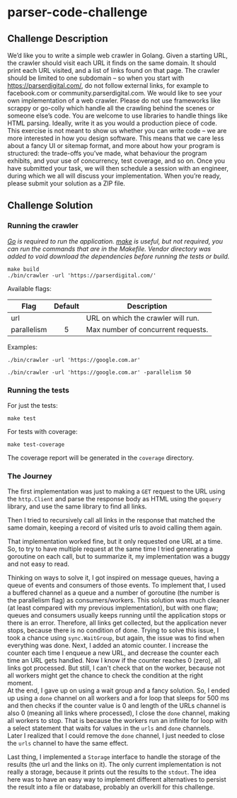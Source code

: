 # parser-code-challenge

## Challenge Description

We’d like you to write a simple web crawler in Golang.
Given a starting URL, the crawler should visit each URL it finds on the same domain. It should
print each URL visited, and a list of links found on that page. The crawler should be limited to
one subdomain – so when you start with https://parserdigital.com/, do not follow external
links, for example to facebook.com or community.parserdigital.com.
We would like to see your own implementation of a web crawler. Please do not use frameworks
like scrappy or go-colly which handle all the crawling behind the scenes or someone else’s
code. You are welcome to use libraries to handle things like HTML parsing.
Ideally, write it as you would a production piece of code. This exercise is not meant to show us
whether you can write code – we are more interested in how you design software. This means
that we care less about a fancy UI or sitemap format, and more about how your program is
structured: the trade-offs you’ve made, what behaviour the program exhibits, and your use of
concurrency, test coverage, and so on.
Once you have submitted your task, we will then schedule a session with an engineer, during
which we all will discuss your implementation.
When you’re ready, please submit your solution as a ZIP file.

## Challenge Solution

### Running the crawler

_[Go](https://go.dev/) is required to run the application.
[make](https://man7.org/linux/man-pages/man1/make.1.html) is useful, but not required, you can run the commands that are in the Makefile.
Vendor directory was added to void download the dependencies before running the tests or build._

```shell
make build
./bin/crawler -url 'https://parserdigital.com/'
```

Available flags:

| Flag        | Default | Description                        |
|-------------|:-------:|------------------------------------|
| url         |         | URL on which the crawler will run. |
| parallelism |    5    | Max number of concurrent requests. |

Examples:

```shell
./bin/crawler -url 'https://google.com.ar'
```

```shell
./bin/crawler -url 'https://google.com.ar' -parallelism 50
```

### Running the tests

For just the tests:

```shell
make test
```

For tests with coverage:

```shell
make test-coverage
```

The coverage report will be generated in the `coverage` directory.

### The Journey

The first implementation was just to making a `GET` request to the URL using the `http.Client` and parse the response
body as HTML using the `goquery` library, and use the same library to find all links.

Then I tried to recursively call all links in the response that matched the same domain, keeping a record of visited urls
to avoid calling them again.

That implementation worked fine, but it only requested one URL at a time. So, to try to have multiple request at the same time
I tried generating a goroutine on each call, but to summarize it, my implementation was a buggy and not easy to read.

Thinking on ways to solve it, I got inspired on message queues, having a queue of events and consumers of those events.
To implement that, I used a buffered channel as a queue and a number of goroutine (the number is the parallelism flag) as
consumers/workers. This solution was much cleaner (at least compared with my previous implementation), but with one flaw;
queues and consumers usually keeps running until the application stops or there is an error. Therefore, all links get
collected, but the application never stops, because there is no condition of done.
Trying to solve this issue, I took a chance using `sync.WaitGroup`, but again, the issue was to find when everything was done.
Next, I added an atomic counter. I increase the counter each time I enqueue a new URL, and decrease the counter each time
an URL gets handled. Now I know if the counter reaches 0 (zero), all links got processed. But still, I can't check that on
the worker, because not all workers might get the chance to check the condition at the right moment.  
At the end, I gave up on using a wait group and a fancy solution. So, I ended up using a `done` channel on all workers
and a for loop that sleeps for 500 ms and then checks if the counter value is 0 and length of the URLs channel is also 0
(meaning all links where processed), I close the `done` channel, making all workers to stop. That is because the workers
run an infinite for loop with a select statement that waits for values in the `urls` and `done` channels.  
Later I realized that I could remove the `done` channel, I just needed to close the `urls` channel to have the same effect.

Last thing, I implemented a `Storage` interface to handle the storage of the results (the url and the links on it).
The only current implementation is not really a storage, because it prints out the results to the `stdout`. The idea here
was to have an easy way to implement different alternatives to persist the result into a file or database, probably an
overkill for this challenge.
